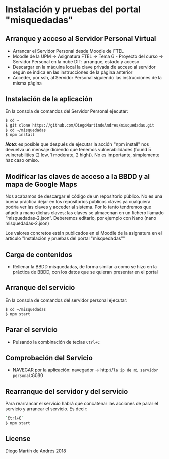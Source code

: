 
# Instalación y pruebas del portal "misquedadas"

## Arranque y acceso al Servidor Personal Virtual

* Arrancar el Servidor Personal desde Moodle de FTEL
* Moodle de la UPM -> Asignatura FTEL -> Tema 6 - Proyecto del curso -> Servidor Personal en la nube DIT: arranque, estado y acceso
* Descargar en la máquina local la clave privada de acceso al servidor según se indica en las instrucciones de la página  anterior
* Acceder, por ssh, al Servidor Personal siguiendo las instrucciones de la misma página

## Instalación de la aplicación
En la consola de comandos del Servidor Personal ejecutar:

```sh
$ cd ~
$ git clone https://github.com/DiegoMartindeAndres/misquedadas.git
$ cd ~/misquedadas
$ npm install
```
***Nota***: es posible que después de ejecutar la acción "npm install" nos devuelva un mensaje diciendo que tenemos vulnerabilidades (found 5 vulnerabilities (2 low, 1 moderate, 2 high)). No es importante, simplemente haz caso omiso.

## Modificar las claves de acceso a la BBDD y al mapa de Google Maps
Nos acabamos de descargar el código de un repositorio público. No es una buena práctica dejar en los repositorios públicos claves ya cualquiera podría ver las claves y acceder al sistema. Por lo tanto tendremos que añadir a mano dichas claves; las claves se almacenan en un fichero llamado “misquedadas-2.json”. Deberemos editarlo, por ejemplo con Nano (nano misquedadas-2.json)

Los valores concretos están publicados en el Moodle de la asignatura en el artículo "Instalación y pruebas del portal "misquedadas""

## Carga de contenidos
* Rellenar la BBDD misquedadas, de forma similar a como se hizo en la práctica de BBDD, con los datos que se quieran presentar en el portal

## Arranque del servicio
En la consola de comandos del servidor personal ejecutar:

```sh
$ cd ~/misquedadas
$ npm start
```

## Parar el servicio
* Pulsando la combinación de teclas `Ctrl+C`

## Comprobación del Servicio
* NAVEGAR por la aplicación: navegador -> http://`la ip de mi servidor personal`:8080

## Rearranque del servidor y del servicio
Para rearrancar el servicio habrá que concatenar las acciones de parar el servicio y arrancar el servicio. Es decir:
```sh
`Ctrl+C`
$ npm start
```


## License

Diego Martín de Andrés 2018
